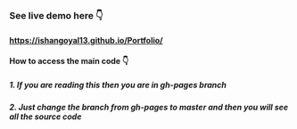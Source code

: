 ### See live demo here 👇
#### https://ishangoyal13.github.io/Portfolio/

#### How to access the main code 👇
##### 1. If you are reading this then you are in gh-pages branch
##### 2. Just change the branch from gh-pages to master and then you will see all the source code
